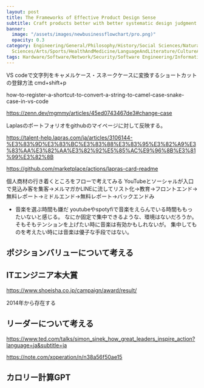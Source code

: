 ```yaml
---
layout: post
title: The Frameworks of Effective Product Design Sense
subtitle: Craft products better with better systematic design judgment
banner:
  image: "/assets/images/newbusinessflowchart/pro.png)"
  opacity: 0.3
category: Engineering/General/Philosophy/History/Social Sciences/Natural Sciences/Applied
  Sciences/Arts/Sports/HealthAndMedicine/LanguageAndLiterature/CultureAndEducation/GeographyHistoryAndBiography/Kindle/BusinessAndManagement
tags: Hardware/Software/Network/Security/Software Engineering/InformationSystems/ArtificialIntelligence/TheoryOfComputation/Human-ComputerInteraction
---
```


VS codeで文字列をキャメルケース・スネークケースに変換するショートカットの登録方法
cmd+shift+p

how-to-register-a-shortcut-to-convert-a-string-to-camel-case-snake-case-in-vs-code

https://zenn.dev/mgmmy/articles/45ed0743467de3#change-case

Laplasのポートフォリオをgithubのマイページに対して反映する。

https://talent-help.lapras.com/ja/articles/3106144-%E3%83%9D%E3%83%BC%E3%83%88%E3%83%95%E3%82%A9%E3%83%AA%E3%82%AA%E3%82%92%E5%85%AC%E9%96%8B%E3%81%99%E3%82%8B

https://github.com/marketplace/actions/lapras-card-readme

個人商材の行き着くところをフローで考えてみる
YouTubeとソーシャルが入口で見込み客を集客→メルマガかLINEに流してリスト化→教育→フロントエンド→無料レポート→ミドルエンド→無料レポート→バックエンドみ

- 音楽を選ぶ時間も嫌だ
youtubeやspotyfiで音楽をえらんでいる時間ももったいないと感じる。
なにか固定で集中できるような、環境はないだろうか。
そもそもテンションを上げたい時に音楽は有効かもしれないが。
集中してものを考えたい時には音楽は優子な手段ではない。

## ポジションバリューについて考える

## ITエンジニア本大賞

https://www.shoeisha.co.jp/campaign/award/result/

2014年から存在する

## リーダーについて考える

https://www.ted.com/talks/simon_sinek_how_great_leaders_inspire_action?language=ja&subtitle=ja

https://note.com/xoperation/n/n38a56f50ae15

## カロリー計算GPT

